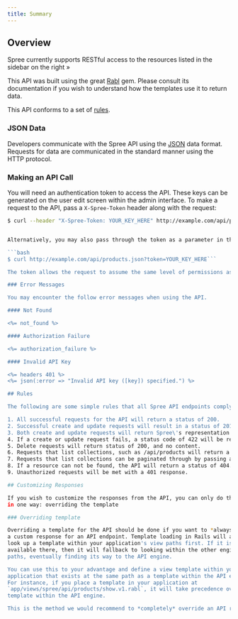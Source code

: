 ```yaml
---
title: Summary
---
```


## Overview

Spree currently supports RESTful access to the resources listed in the sidebar
on the right &raquo;

This API was built using the great [Rabl](https://github.com/nesquena/rabl) gem.
Please consult its documentation if you wish to understand how the templates use
it to return data.

This API conforms to a set of [rules](#rules).

### JSON Data

Developers communicate with the Spree API using the [JSON](http://www.json.org) data format. Requests for data are communicated in the standard manner using the HTTP protocol.

### Making an API Call

You will need an authentication token to access the API. These keys can be generated on the user edit screen within the admin interface. To make a request to the API, pass a `X-Spree-Token` header along with the request:

```bash
$ curl --header "X-Spree-Token: YOUR_KEY_HERE" http://example.com/api/products.json```


Alternatively, you may also pass through the token as a parameter in the request if a header just won't suit your purposes (i.e. JavaScript console debugging).

```bash
$ curl http://example.com/api/products.json?token=YOUR_KEY_HERE```

The token allows the request to assume the same level of permissions as the actual user to whom the token belongs.

### Error Messages

You may encounter the follow error messages when using the API.

#### Not Found

<%= not_found %>

#### Authorization Failure

<%= authorization_failure %>

#### Invalid API Key

<%= headers 401 %>
<%= json(:error => "Invalid API key ([key]) specified.") %>

## Rules

The following are some simple rules that all Spree API endpoints comply with.

1. All successful requests for the API will return a status of 200.
2. Successful create and update requests will result in a status of 201 and 200 respectively.
3. Both create and update requests will return Spree\'s representation of the data upon success.
4. If a create or update request fails, a status code of 422 will be returned, with a hash containing an \"error\" key, and an \"errors\" key. The errors value will contain all ActiveRecord validation errors encountered when saving this record.
5. Delete requests will return status of 200, and no content.
6. Requests that list collections, such as /api/products will return a limited result set back.
7. Requests that list collections can be paginated through by passing a page parameter that is a number greater than 0.
8. If a resource can not be found, the API will return a status of 404.
9. Unauthorized requests will be met with a 401 response.

## Customizing Responses

If you wish to customize the responses from the API, you can only do this
in one way: overriding the template

### Overriding template

Overriding a template for the API should be done if you want to *always* provide
a custom response for an API endpoint. Template loading in Rails will attempt to
look up a template within your application's view paths first. If it isn't
available there, then it will fallback to looking within the other engine's view
paths, eventually finding its way to the API engine.

You can use this to your advantage and define a view template within your
application that exists at the same path as a template within the API engine.
For instance, if you place a template in your application at
`app/views/spree/api/products/show.v1.rabl`, it will take precedence over the
template within the API engine.

This is the method we would recommend to *completely* override an API response.
